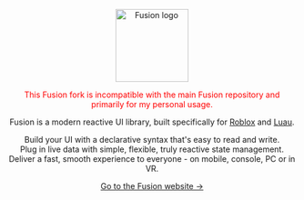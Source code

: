 <p align="center" width="100%">
  <img height="128em" src="/README-logo.png" alt="Fusion logo">
</p>
<p align="center" style="color:red">
This Fusion fork is incompatible with the main Fusion repository and primarily for my personal usage.
</p>
<p align="center">
Fusion is a modern reactive UI library, built specifically for <a href="https://developer.roblox.com/">Roblox</a> and <a href="https://luau-lang.org/">Luau</a>.
</p>
<p align="center">
Build your UI with a declarative syntax that's easy to read and write.<br>
Plug in live data with simple, flexible, truly reactive state management.<br>
Deliver a fast, smooth experience to everyone - on mobile, console, PC or in VR.<br>
</p>
<p align="center">
<a href="https://elttob.github.io/Fusion/">Go to the Fusion website →</a>
</p>
